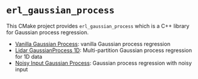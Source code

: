 `erl_gaussian_process`
======================

This CMake project provides `erl_gaussian_process` which is a C++ library for Gaussian process regression.

- [Vanilla Gaussian Process](include/erl_gaussian_process/vanilla_gp.hpp): vanilla Gaussian process regression
- [Lidar GaussianProcess 1D](include/erl_gaussian_process/lidar_gp_1d.hpp): Multi-partition Gaussian process regression for 1D data
- [Noisy Input Gaussian Process](include/erl_gaussian_process/noisy_input_gp.hpp): Gaussian process regression with noisy input

